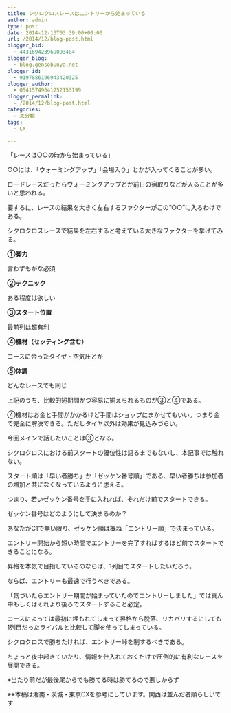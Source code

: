 ```yaml
---
title: シクロクロスレースはエントリーから始まっている
author: admin
type: post
date: 2014-12-13T03:39:00+00:00
url: /2014/12/blog-post.html
blogger_bid:
  - 443169423969093484
blogger_blog:
  - blog.gensobunya.net
blogger_id:
  - 9197886196943420325
blogger_author:
  - 05415749641252153199
blogger_permalink:
  - /2014/12/blog-post.html
categories:
  - 未分類
tags:
  - CX

---
```

「レースは○○の時から始まっている」

○○には、「ウォーミングアップ」「会場入り」とかが入ってくることが多い。

ロードレースだったらウォーミングアップとか前日の宿取りなどが入ることが多いと思われる。

要するに、レースの結果を大きく左右するファクターがこの”○○”に入るわけである。

シクロクロスレースで結果を左右すると考えている大きなファクターを挙げてみる。

**①脚力**

言わずもがな必須

**②テクニック**

ある程度は欲しい

**③スタート位置**

最前列は超有利

**④機材（セッティング含む）**

コースに合ったタイヤ・空気圧とか

**⑤体調**

どんなレースでも同じ

上記のうち、比較的短期間かつ容易に揃えられるものが③と④である。

④機材はお金と手間がかかるけど手間はショップにまかせてもいい。つまり金で完全に解決できる。ただしタイヤ以外は効果が見込みづらい。

今回メインで話したいことは③となる。

シクロクロスにおける前スタートの優位性は語るまでもないし、本記事では触れない。

スタート順は「早い者勝ち」か「ゼッケン番号順」である、早い者勝ちは参加者の増加と共になくなっているように思える。

つまり、若いゼッケン番号を手に入れれば、それだけ前でスタートできる。

ゼッケン番号はどのようにして決まるのか？

あなたがC1で無い限り、ゼッケン順は概ね「エントリー順」で決まっている。

エントリー開始から短い時間でエントリーを完了すればするほど前でスタートできることになる。

昇格を本気で目指しているのならば、1列目でスタートしたいだろう。

ならば、エントリーも最速で行うべきである。

「気づいたらエントリー期間が始まっていたのでエントリーしました」では真ん中もしくはそれより後ろでスタートすること必定。

コースによっては最初に埋もれてしまって昇格から脱落、リカバリするにしても1列目だったライバルと比較して脚を使ってしまっている。

シクロクロスで勝ちたければ、エントリー峠を制するべきである。

ちょっと夜中起きていたり、情報を仕入れておくだけで圧倒的に有利なレースを展開できる。

※当たり前だが最後尾からでも勝てる時は勝てるので悪しからず

※※本稿は湘南・茨城・東京CXを参考にしています。関西は並んだ者順らしいです

